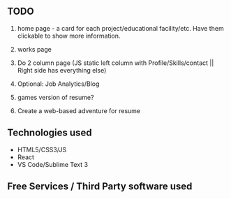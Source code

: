 ## TODO

1. home page - a card for each project/educational facility/etc. Have them clickable to show more information.

2. works page

3. Do 2 column page (JS static left column with Profile/Skills/contact || Right side has everything else)

4. Optional: Job Analytics/Blog

5. games version of resume?

6. Create a web-based adventure for resume

## Technologies used

* HTML5/CSS3/JS
* React
* VS Code/Sublime Text 3

## Free Services / Third Party software used
